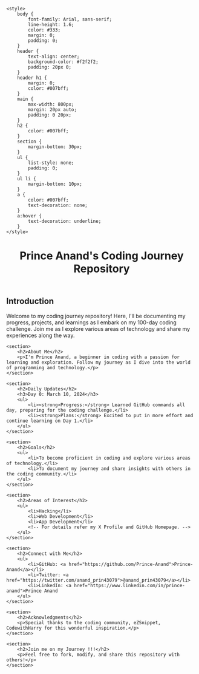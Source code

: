 
    <style>
        body {
            font-family: Arial, sans-serif;
            line-height: 1.6;
            color: #333;
            margin: 0;
            padding: 0;
        }
        header {
            text-align: center;
            background-color: #f2f2f2;
            padding: 20px 0;
        }
        header h1 {
            margin: 0;
            color: #007bff;
        }
        main {
            max-width: 800px;
            margin: 20px auto;
            padding: 0 20px;
        }
        h2 {
            color: #007bff;
        }
        section {
            margin-bottom: 30px;
        }
        ul {
            list-style: none;
            padding: 0;
        }
        ul li {
            margin-bottom: 10px;
        }
        a {
            color: #007bff;
            text-decoration: none;
        }
        a:hover {
            text-decoration: underline;
        }
    </style>
</head>
<body>

<header>
    <h1>Prince Anand's Coding Journey Repository</h1>
    <i class="fa-solid fa-code"></i>
</header>

<main>
    <section>
        <h2>Introduction</h2>
        <p>Welcome to my coding journey repository! Here, I'll be documenting my progress, projects, and learnings as I embark on my 100-day coding challenge. Join me as I explore various areas of technology and share my experiences along the way.</p>
    </section>

    <section>
        <h2>About Me</h2>
        <p>I'm Prince Anand, a beginner in coding with a passion for learning and exploration. Follow my journey as I dive into the world of programming and technology.</p>
    </section>

    <section>
        <h2>Daily Updates</h2>
        <h3>Day 0: March 10, 2024</h3>
        <ul>
            <li><strong>Progress:</strong> Learned GitHub commands all day, preparing for the coding challenge.</li>
            <li><strong>Plans:</strong> Excited to put in more effort and continue learning on Day 1.</li>
        </ul>
    </section>

    <section>
        <h2>Goals</h2>
        <ul>
            <li>To become proficient in coding and explore various areas of technology.</li>
            <li>To document my journey and share insights with others in the coding community.</li>
        </ul>
    </section>

    <section>
        <h2>Areas of Interest</h2>
        <ul>
            <li>Hacking</li>
            <li>Web Development</li>
            <li>App Development</li>
            <!-- For details refer my X Profile and GitHub Homepage. -->
        </ul>
    </section>

    <section>
        <h2>Connect with Me</h2>
        <ul>
            <li>GitHub: <a href="https://github.com/Prince-Anand">Prince-Anand</a></li>
            <li>Twitter: <a href="https://twitter.com/anand_prin43079">@anand_prin43079</a></li>
            <li>LinkedIn: <a href="https://www.linkedin.com/in/prince-anand">Prince Anand
        </ul>
    </section>

    <section>
        <h2>Acknowledgments</h2>
        <p>Special thanks to the coding community, eZSnippet, CodewithHarry for this wonderful inspiration.</p>
    </section>

    <section>
        <h2>Join me on my Journey !!!</h2>
        <p>Feel free to fork, modify, and share this repository with others!</p>
    </section>
</main>

</body>
</html>
